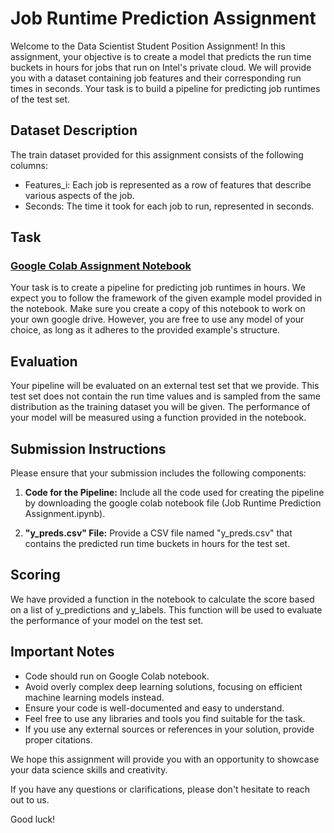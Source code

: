 # Job Runtime Prediction Assignment

Welcome to the Data Scientist Student Position Assignment! 
In this assignment, your objective is to create a model that predicts the run time buckets in hours for jobs that run on Intel's private cloud. 
We will provide you with a dataset containing job features and their corresponding run times in seconds. 
Your task is to build a pipeline for predicting job runtimes of the test set.

## Dataset Description

The train dataset provided for this assignment consists of the following columns:

- Features_i: Each job is represented as a row of features that describe various aspects of the job.
- Seconds: The time it took for each job to run, represented in seconds.

## Task
### [Google Colab Assignment Notebook](https://drive.google.com/file/d/1OQ2j2iG1uphHp0NKGO9Ruo_ForaaORGS/view?usp=sharing)
Your task is to create a pipeline for predicting job runtimes in hours. 
We expect you to follow the framework of the given example model provided in the notebook.
Make sure you create a copy of this notebook to work on your own google drive.
However, you are free to use any model of your choice, as long as it adheres to the provided example's structure.

## Evaluation

Your pipeline will be evaluated on an external test set that we provide. 
This test set does not contain the run time values and is sampled from the same distribution as the training dataset you will be given. 
The performance of your model will be measured using a function provided in the notebook.

## Submission Instructions

Please ensure that your submission includes the following components:

1. **Code for the Pipeline:** Include all the code used for creating the pipeline by downloading the google colab notebook file (Job Runtime Prediction Assignment.ipynb).

2. **"y_preds.csv" File:** Provide a CSV file named "y_preds.csv" that contains the predicted run time buckets in hours for the test set.

## Scoring

We have provided a function in the notebook to calculate the score based on a list of y_predictions and y_labels. 
This function will be used to evaluate the performance of your model on the test set.

## Important Notes

- Code should run on Google Colab notebook.
- Avoid overly complex deep learning solutions, focusing on efficient machine learning models instead.
- Ensure your code is well-documented and easy to understand.
- Feel free to use any libraries and tools you find suitable for the task.
- If you use any external sources or references in your solution, provide proper citations.



We hope this assignment will provide you with an opportunity to showcase your data science skills and creativity.

If you have any questions or clarifications, please don't hesitate to reach out to us.

Good luck!
